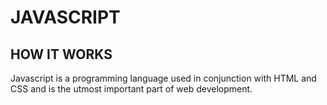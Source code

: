 # JAVASCRIPT

## HOW IT WORKS

Javascript is a programming language used in conjunction with HTML and CSS and is the utmost important part of web development.